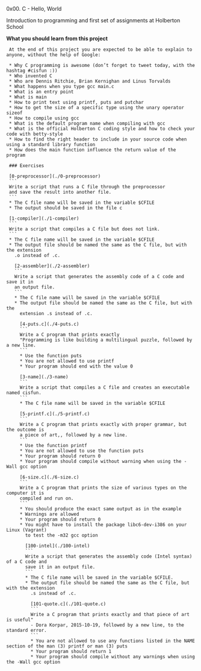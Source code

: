  0x00. C - Hello, World

 Introduction to programming and first set of assignments at Holberton School

 **What you should learn from this project**

     At the end of this project you are expected to be able to explain to anyone, without the help of Google:

     * Why C programming is awesome (don’t forget to tweet today, with the hashtag #cisfun :))
     * Who invented C
     * Who are Dennis Ritchie, Brian Kernighan and Linus Torvalds
     * What happens when you type gcc main.c
     * What is an entry point
     * What is main
     * How to print text using printf, puts and putchar
     * How to get the size of a specific type using the unary operator sizeof
     * How to compile using gcc
     * What is the default program name when compiling with gcc
     * What is the official Holberton C coding style and how to check your code with betty-style
     * How to find the right header to include in your source code when using a standard library function
     * How does the main function influence the return value of the program

     ### Exercises

     [0-preprocessor](./0-preprocessor)
     ```
     Write a script that runs a C file through the preprocessor
     and save the result into another file.
     ```
     * The C file name will be saved in the variable $CFILE
     * The output should be saved in the file c

     [1-compiler](./1-compiler)
     ```
     Write a script that compiles a C file but does not link.
     ```
     * The C file name will be saved in the variable $CFILE
     * The output file should be named the same as the C file, but with the extension
       .o instead of .c.

       [2-assembler](./2-assembler)
       ```
       Write a script that generates the assembly code of a C code and save it in
       an output file.
       ```
       * The C file name will be saved in the variable $CFILE
       * The output file should be named the same as the C file, but with the
         extension .s instead of .c.

         [4-puts.c](./4-puts.c)
         ```
         Write a C program that prints exactly
         "Programming is like building a multilingual puzzle, followed by a new line.
         ```
         * Use the function puts
         * You are not allowed to use printf
         * Your program should end with the value 0

         [3-name](./3-name)
         ```
         Write a script that compiles a C file and creates an executable named cisfun.
         ```
         * The C file name will be saved in the variable $CFILE

         [5-printf.c](./5-printf.c)
         ```
         Write a C program that prints exactly with proper grammar, but the outcome is
         a piece of art,, followed by a new line.
         ```
         * Use the function printf
         * You are not allowed to use the function puts
         * Your program should return 0
         * Your program should compile without warning when using the -Wall gcc option

         [6-size.c](./6-size.c)
         ```
         Write a C program that prints the size of various types on the computer it is
         compiled and run on.
         ```
         * You should produce the exact same output as in the example
         * Warnings are allowed
         * Your program should return 0
         * You might have to install the package libc6-dev-i386 on your Linux (Vagrant)
           to test the -m32 gcc option

           [100-intel](./100-intel)
           ```
           Write a script that generates the assembly code (Intel syntax) of a C code and
           save it in an output file.
           ```
           * The C file name will be saved in the variable $CFILE.
           * The output file should be named the same as the C file, but with the extension
             .s instead of .c.

             [101-quote.c](./101-quote.c)
             ```
             Write a C program that prints exactly and that piece of art is useful"
             - Dora Korpar, 2015-10-19, followed by a new line, to the standard error.
             ```
             * You are not allowed to use any functions listed in the NAME section of the man (3) printf or man (3) puts
             * Your program should return 1
             * Your program should compile without any warnings when using the -Wall gcc option

